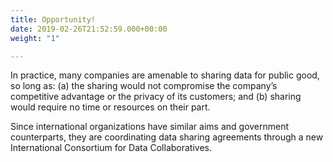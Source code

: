 ```yaml
---
title: Opportunity!
date: 2019-02-26T21:52:59.000+00:00
weight: "1"

---
```

In practice, many companies are amenable to sharing data for public good, so long as: (a) the sharing would not compromise the company’s competitive advantage or the privacy of its customers; and (b) sharing would require no time or resources on their part.

Since international organizations have similar aims and government counterparts, they are coordinating data sharing agreements through a new International Consortium for Data Collaboratives.
